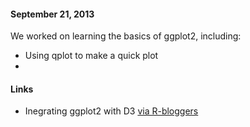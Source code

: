 #### September 21, 2013
We worked on learning the basics of ggplot2, including:
 - Using qplot to make a quick plot
 - 

#### Links
 - Inegrating ggplot2 with D3 [via R-bloggers](http://www.r-bloggers.com/ggplot2-meet-d3/)
 